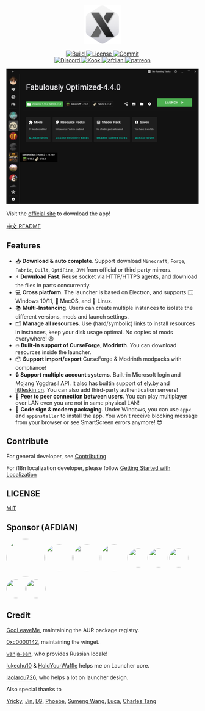 <p align="center">
  <a href="https://xmcl.app" target="_blank">
    <img alt="Logo" width="100" src="xmcl-electron-app/icons/dark@256x256.png">
  </a>
</p>

<p align="center">
  <a href="https://github.com/Voxelum/x-minecraft-launcher">
    <img src="https://github.com/Voxelum/x-minecraft-launcher/workflows/Build/badge.svg" alt="Build">
  </a>
  <a href="https://github.com/Voxelum/x-minecraft-launcher/blob/master/LICENSE">
    <img src="https://img.shields.io/npm/l/@xmcl/core.svg" alt="License">
  </a>
  <a href="https://conventionalcommits.org">
    <img src="https://img.shields.io/badge/Conventional%20Commits-1.0.0-yellow.svg" alt="Commit">
  </a>
  <br>
  <a href="https://discord.gg/W5XVwYY7GQ">
    <img src="https://discord.com/api/guilds/405213567118213121/widget.png" alt="Discord">
  </a>
  <a href="https://kook.top/gqjSHh">
    <img src="https://img.shields.io/endpoint?url=https://api.xmcl.app/kook-badge" alt="Kook">
  </a>
  <a href="https://afdian.net/@ci010">
    <img src="https://img.shields.io/endpoint?url=https://api.xmcl.app/afdian-badge" alt="afdian">
  </a>
  <a href="https://patreon.com/xmcl">
    <img src="https://img.shields.io/endpoint.svg?url=https%3A%2F%2Fshieldsio-patreon.vercel.app%2Fapi%3Fusername%3Dxmcl%26type%3Dpledges" alt="patreon">
  </a>
</p>

![home](assets/home.png)

Visit the [official site](https://xmcl.app) to download the app!

[中文 README](README.zh.md)


## Features

- 📥 **Download & auto complete**. Support download `Minecraft`, `Forge`, `Fabric`, `Quilt`, `OptiFine`, `JVM` from official or third party mirrors.
- ⚡️ **Download Fast**. Reuse socket via HTTP/HTTPS agents, and download the files in parts concurrently.
- 💻 **Cross platform**. The launcher is based on Electron, and supports 🗔 Windows 10/11, 🍎 MacOS, and 🐧 Linux.
- 📚 **Multi-Instancing**. Users can create multiple instances to isolate the different versions, mods and launch settings.
- 🗂 **Manage all resources**. Use (hard/symbolic) links to install resources in instances, keep your disk usage optimal. No copies of mods everywhere! 😆
- 🔥 **Built-in support of CurseForge, Modrinth**. You can download resources inside the launcher.
- 📦 **Support import/export** CurseForge & Modrinth modpacks with compliance!
- 🔒 **Support multiple account systems**. Built-in Microsoft login and Mojang Yggdrasil API. It also has builtin support of [ely.by](https://ely.by/) and [littleskin.cn](https://littleskin.cn). You can also add third-party authentication servers!
- 🔗 **Peer to peer connection between users**. You can play multiplayer over LAN even you are not in same physical LAN!
- 🔑 **Code sign & modern packaging**. Under Windows, you can use `appx` and `appinstaller` to install the app. You won't receive blocking message from your browser or see SmartScreen errors anymore! 😎

## Contribute

For general developer, see [Contributing](./CONTRIBUTING.md)

For i18n localization developer, please follow [Getting Started with Localization](./CONTRIBUTING.i18n.md)

## LICENSE

[MIT](LICENSE)

## Sponsor (AFDIAN)

<!-- afdian-start -->
<div style="display: flex; align-items: center; justify-items:center; gap: 0.2em; flex-wrap: wrap;">
<a title="Vulcankta: ￥390.00" href="https://afdian.net/u/9d663ec6fb6711ec9ace52540025c377"> <img width="100" height="100" style="border-radius: 100%" src="https://pic1.afdiancdn.com/user/9d663ec6fb6711ec9ace52540025c377/avatar/22b173dd893745d7a9e8431a0d91b3e3_w7680_h8128_s5344.png"> </a>
<a title="ahdg: ￥60.00" href="https://afdian.net/u/dd9058ce20df11eba5c052540025c377"> <img width="70" height="70" style="border-radius: 100%" src="https://pic1.afdiancdn.com/user/dd9058ce20df11eba5c052540025c377/avatar/0c776e6de1b1027e951c6d94919eb781_w1280_h1024_s364.jpg"> </a>
<a title="圣剑: ￥30.00" href="https://afdian.net/u/ef50bc78b3d911ecb85352540025c377"> <img width="70" height="70" style="border-radius: 100%" src="https://pic1.afdiancdn.com/user/user_upload_osl/8a1c4eb2e580b4b8b463ceb2114b6381_w132_h132_s3.jpeg"> </a>
<a title="同谋者: ￥30.00" href="https://afdian.net/u/7c3c65dc004a11eb9a6052540025c377"> <img width="70" height="70" style="border-radius: 100%" src="https://pic1.afdiancdn.com/default/avatar/avatar-blue.png"> </a>
<a title="爱发电用户_CvQb: ￥5.00" href="https://afdian.net/u/177bea3cf47211ec990352540025c377"> <img width="50" height="50" style="border-radius: 100%" src="https://pic1.afdiancdn.com/default/avatar/avatar-purple.png"> </a>
<a title="水合: ￥5.00" href="https://afdian.net/u/039508f2b17d11ebad1052540025c377"> <img width="50" height="50" style="border-radius: 100%" src="https://pic1.afdiancdn.com/default/avatar/avatar-orange.png"> </a>
<a title="Jisoadng: ￥5.00" href="https://afdian.net/u/0c5c865e08ee11ecba1352540025c377"> <img width="50" height="50" style="border-radius: 100%" src="https://pic1.afdiancdn.com/user/0c5c865e08ee11ecba1352540025c377/avatar/b7ae9f15fc461e68c4b9a853ee966a27_w448_h448_s290.png"> </a>
<a title="DIO: ￥5.00" href="https://afdian.net/u/7ac297b4722211eab4a752540025c377"> <img width="50" height="50" style="border-radius: 100%" src="https://pic1.afdiancdn.com/default/avatar/avatar-purple.png"> </a>
<a title="爱发电用户_DJpu: ￥5.00" href="https://afdian.net/u/8c23a236cf7311ec9c3452540025c377"> <img width="50" height="50" style="border-radius: 100%" src="https://pic1.afdiancdn.com/default/avatar/avatar-purple.png"> </a>
</div>
<!-- afdian-end -->

## Credit

[GodLeaveMe](https://github.com/GodLeaveMe), maintaining the AUR package registry.

[0xc0000142](https://github.com/0xc0000142), maintaining the winget.

[vanja-san](https://github.com/vanja-san), who provides Russian locale!

[lukechu10](https://github.com/lukechu10) & [HoldYourWaffle](https://github.com/HoldYourWaffle) helps me on Launcher core.

[laolarou726](https://github.com/laolarou726), who helps a lot on launcher design.

Also special thanks to

[Yricky](https://github.com/Yricky), [Jin](https://github.com/Indexyz), [LG](https://github.com/LasmGratel), [Phoebe](https://github.com/PhoebezZ), [Sumeng Wang](https://github.com/darkkingwsm), [Luca](https://github.com/LucaIsGenius), [Charles Tang](https://github.com/CharlesQT)
